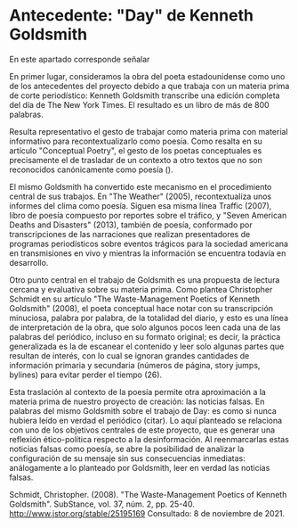 # Antecedente: "Day" de Kenneth Goldsmith

En este apartado corresponde señalar 

En primer lugar, consideramos la obra del poeta estadounidense como uno de los antecedentes del proyecto debido a que trabaja con un materia prima de corte periodístico: Kenneth Goldsmith transcribe una edición completa del día de The New York Times. El resultado es un libro de más de 800 palabras.

Resulta representativo el gesto de trabajar como materia prima con material informativo para recontextualizarlo como poesía. Como resalta en su artículo "Conceptual Poetry", el gesto de los poetas conceptuales es precisamente el de trasladar de un contexto a otro textos que no son reconocidos canónicamente como poesía ().

El mismo Goldsmith ha convertido este mecanismo en el procedimiento central de sus trabajos. En "The Weather" (2005), recontextualiza unos informes del clima como poesía. Siguen esa misma línea Traffic (2007), libro de poesía compuesto por reportes sobre el tráfico, y "Seven American Deaths and Disasters" (2013), también de poesía, conformado por transcripciones de las narraciones que realizan presentadores de programas periodísticos sobre eventos trágicos para la sociedad americana en transmisiones en vivo y mientras la información se encuentra todavía en desarrollo. 

Otro punto central en el trabajo de Goldsmith es una propuesta de lectura cercana y evaluativa sobre su materia prima. Como plantea Christopher Schmidt en su artículo "The Waste-Management Poetics of Kenneth Goldsmith" (2008), el poeta conceptual hace notar con su transcripción minuciosa, palabra por palabra, de la totalidad del diario, y esto es una línea de interpretación de la obra, que solo algunos pocos leen cada una de las palabras del periódico, incluso en su formato original; es decir, la práctica generalizada es la de escanear el contenido y leer solo algunas partes que resultan de interés, con lo cual se ignoran grandes cantidades de información primaria y secundaria (números de página, story jumps, bylines) para evitar perder el tiempo (26).

Esta traslación al contexto de la poesía permite otra aproximación a la materia prima de nuestro proyecto de creación: las noticias falsas. En palabras del mismo Goldsmith sobre el trabajo de Day: es como si nunca hubiera leído en verdad el periódico (citar). Lo aquí planteado se relaciona con uno de los objetivos centrales de este proyecto, que es generar una reflexión ético-política respecto a la desinformación. Al reenmarcarlas estas noticias falsas como poesía, se abre la posibilidad de analizar la configuración de su mensaje sin sus consecuencias inmediatas: análogamente a lo planteado por Goldsmith, leer en verdad las noticias falsas.

Schmidt, Christopher. (2008). "The Waste-Management Poetics of Kenneth Goldsmith". SubStance, vol. 37, núm. 2, pp. 25-40. http://www.jstor.org/stable/25195169 Consultado: 8 de noviembre de 2021.

